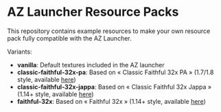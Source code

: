 # AZ Launcher Resource Packs

This repository contains example resources to make your own resource pack
fully compatible with the AZ Launcher.

Variants:
- **vanilla**:
  Default textures included in the AZ launcher
- **classic-faithful-32x-pa**:
  Based on « Classic Faithful 32x PA »
  (1.7/1.8 style, available [here](https://faithfulpack.net/classicfaithful/32x-programmer-art))
- **classic-faithful-32x-jappa**:
  Based on « Classic Faithful 32x Jappa »
  (1.14+ style, available [here](https://faithfulpack.net/classicfaithful/32x-jappa))
- **faithful-32x**:
  Based on « Faithful 32x »
  (1.14+ style, available [here](https://faithfulpack.net/downloads))
